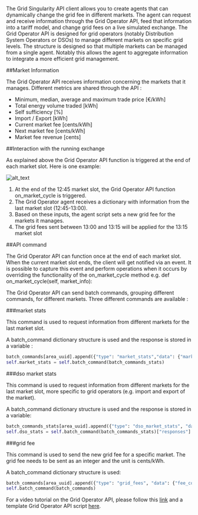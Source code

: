 The Grid Singularity API client allows you to create agents that can dynamically change the grid fee in different markets. The agent can request and receive information through the Grid Operator API, feed that information into a tariff model, and change grid fees on a live simulated exchange. The Grid Operator API is designed for grid operators (notably Distribution System Operators or DSOs) to manage different markets on specific grid levels. The structure is designed so that multiple markets can be managed from a single agent. Notably this allows the agent to aggregate information to integrate a more efficient grid management. 

##Market Information

The Grid Operator API receives information concerning the markets that it manages. Different metrics are shared through the API :

* Minimum, median, average and maximum trade price [€/kWh]
* Total energy volume traded [kWh]
* Self sufficiency [%]
* Import / Export [kWh]
* Current market fee [cents/kWh]
* Next market fee [cents/kWh]
* Market fee revenue [cents]

##Interaction with the running exchange

As explained above the Grid Operator API function is triggered at the end of each market slot. Here is one example:

![alt_text](images/image1.png "image_tooltip")

1. At the end of the 12:45 market slot, the Grid Operator API function on_market_cycle is triggered.
2. The Grid Operator agent receives a dictionary with information from the last market slot (12:45-13:00).
3. Based on these inputs, the agent script sets a new grid fee for the markets it manages.
4. The grid fees sent between 13:00 and 13:15 will be applied for the 13:15 market slot

##API command

The Grid Operator API can function once at the end of each market slot. When the current market slot ends, the client will get notified via an event. It is possible to capture this event and perform operations when it occurs by overriding the functionality of the on_market_cycle method e.g. def on_market_cycle(self, market_info):

The Grid Operator API can send batch commands, grouping different commands, for different markets. Three different commands are available :

###market stats

This command is used to request information from different markets for the last market slot.

A batch_command dictionary structure is used and the response is stored in a variable :

```python
batch_commands[area_uuid].append({"type": "market_stats","data": {"market_slots": market_slot}})
self.market_stats = self.batch_command(batch_commands_stats)
```


###dso market stats

This command is used to request information from different markets for the last market slot, more specific to grid operators (e.g. import and export of the market).

A batch_command dictionary structure is used and the response is stored in a variable:

```python
batch_commands_stats[area_uuid].append({"type": "dso_market_stats", "data": {"market_slots": market_slot}})
self.dso_stats = self.batch_command(batch_commands_stats)["responses"]
```

###grid fee

This command is used to send the new grid fee for a specific market. The grid fee needs to be sent as an integer and the unit is cents/kWh.

A batch_command dictionary structure is used:

```python
batch_commands[area_uuid].append({"type": "grid_fees", "data": {"fee_const": self.next_fee}})
self.batch_command(batch_commands)
```

For a video tutorial on the Grid Operator API, please follow this [link](https://youtu.be/HXNme8Rt3pI) and a template Grid Operator API script [here](https://github.com/gridsingularity/d3a/blob/master/src/d3a/setup/odyssey_momentum/markets_api_template.py).

